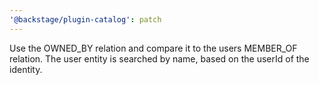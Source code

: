 ```yaml
---
'@backstage/plugin-catalog': patch
---
```


Use the OWNED_BY relation and compare it to the users MEMBER_OF relation. The user entity is searched by name, based on the userId of the identity.

